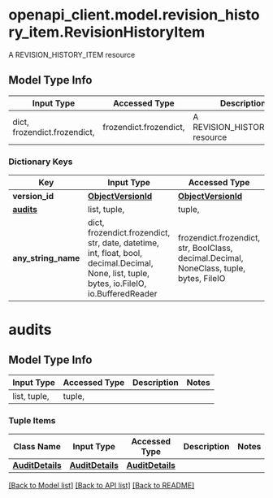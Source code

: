 # openapi_client.model.revision_history_item.RevisionHistoryItem

A REVISION_HISTORY_ITEM resource

## Model Type Info
Input Type | Accessed Type | Description | Notes
------------ | ------------- | ------------- | -------------
dict, frozendict.frozendict,  | frozendict.frozendict,  | A REVISION_HISTORY_ITEM resource | 

### Dictionary Keys
Key | Input Type | Accessed Type | Description | Notes
------------ | ------------- | ------------- | ------------- | -------------
**version_id** | [**ObjectVersionId**](ObjectVersionId.md) | [**ObjectVersionId**](ObjectVersionId.md) |  | 
**[audits](#audits)** | list, tuple,  | tuple,  |  | 
**any_string_name** | dict, frozendict.frozendict, str, date, datetime, int, float, bool, decimal.Decimal, None, list, tuple, bytes, io.FileIO, io.BufferedReader | frozendict.frozendict, str, BoolClass, decimal.Decimal, NoneClass, tuple, bytes, FileIO | any string name can be used but the value must be the correct type | [optional]

# audits

## Model Type Info
Input Type | Accessed Type | Description | Notes
------------ | ------------- | ------------- | -------------
list, tuple,  | tuple,  |  | 

### Tuple Items
Class Name | Input Type | Accessed Type | Description | Notes
------------- | ------------- | ------------- | ------------- | -------------
[**AuditDetails**](AuditDetails.md) | [**AuditDetails**](AuditDetails.md) | [**AuditDetails**](AuditDetails.md) |  | 

[[Back to Model list]](../../README.md#documentation-for-models) [[Back to API list]](../../README.md#documentation-for-api-endpoints) [[Back to README]](../../README.md)

